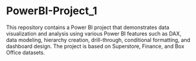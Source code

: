 # PowerBI-Project_1
This repository contains a Power BI project that demonstrates data visualization and analysis using various Power BI features such as DAX, data modeling, hierarchy creation, drill-through, conditional formatting, and dashboard design. The project is based on Superstore, Finance, and Box Office datasets.
